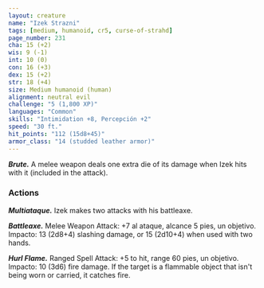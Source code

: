 ```yaml
---
layout: creature
name: "Izek Strazni"
tags: [medium, humanoid, cr5, curse-of-strahd]
page_number: 231
cha: 15 (+2)
wis: 9 (-1)
int: 10 (0)
con: 16 (+3)
dex: 15 (+2)
str: 18 (+4)
size: Medium humanoid (human)
alignment: neutral evil
challenge: "5 (1,800 XP)"
languages: "Common"
skills: "Intimidation +8, Percepción +2"
speed: "30 ft."
hit_points: "112 (15d8+45)"
armor_class: "14 (studded leather armor)"
---
```


***Brute.*** A melee weapon deals one extra die of its damage when Izek hits with it (included in the attack).

### Actions

***Multiataque.*** Izek makes two attacks with his battleaxe.

***Battleaxe.*** Melee Weapon Attack: +7 al ataque, alcance 5 pies, un objetivo. Impacto: 13 (2d8+4) slashing damage, or 15 (2d10+4) when used with two hands.

***Hurl Flame.*** Ranged Spell Attack: +5 to hit, range 60 pies, un objetivo. Impacto: 10 (3d6) fire damage. If the target is a flammable object that isn't being worn or carried, it catches fire.